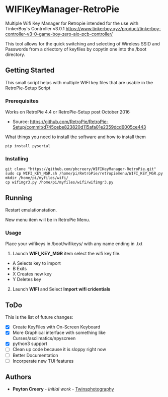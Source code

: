 # WIFIKeyManager-RetroPie

Multiple Wifi Key Manager for Retropie intended for the use with TinkerBoy's Controller v3.0.1
https://www.tinkerboy.xyz/product/tinkerboy-controller-v3-0-game-boy-zero-aio-pcb-controller/

This tool allows for the quick switching and selecting of Wireless SSID and Passwords from a driectory of keyfiles by copytin one into the /boot directory.

## Getting Started

This small script helps with multiple WIFI key files that are usable in the RetroPie-Setup Script 


### Prerequisites

Works on RetroPie 4.4 or RetroPie-Setup post October 2016
 - Source: https://github.com/RetroPie/RetroPie-Setup/commit/d745cebe823820d115afa01e2359dcd6005ce443

What things you need to install the software and how to install them
```
pip install pyserial
```

### Installing

```
git clone "https://github.com/phcreery/WIFIKeyManager-RetroPie.git"
sudo cp WIFI_KEY_MGR.sh /home/pi/RetroPie/retropiemenu/WIFI_KEY_MGR.py
mkdir /home/pi/myfiles/wifi/
cp wifimgr3.py /home/pi/myfiles/wifi/wifimgr3.py
```

## Running

Restart emulationstation.

New menu item will be in RetroPie Menu.

### Usage

Place your wifikeys in /boot/wifikeys/ with any name ending in .txt

1) Launch **WIFI_KEY_MGR** item select the wifi key file.
 - A Selects key to import
 - B Exits
 - X Creates new key
 - Y Deletes key

2) Launch **WIFI** and Select **Import wifi cridentials**

## ToDo
This is the list of future changes:

 - [x] Create KeyFiles with On-Screen Keyboard
 - [x] More Graphical interface with something like Curses/asciimatics/npyscreen
 - [x] python3 support
 - [ ] Clean up code because it is sloppy right now
 - [ ] Better Documentation
 - [ ] Incorperate new TUI features

## Authors

* **Peyton Creery** - *Initial work* - [Twinsphotography](https://twinsphotography.net)
